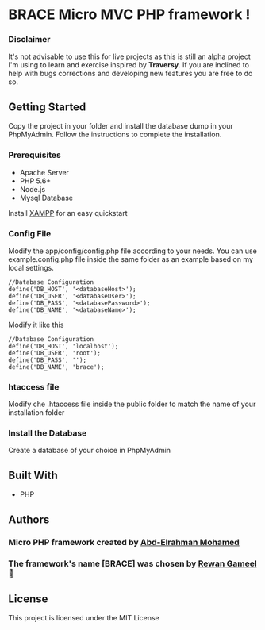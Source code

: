 # BRACE Micro MVC PHP framework !






### Disclaimer

It's not advisable to use this for live projects as this is still an alpha project I'm using to learn and exercise inspired by **Traversy**.
If you are inclined to help with bugs corrections and developing new features you are free to do so.

## Getting Started

Copy the project in your folder and install the database dump in your PhpMyAdmin.
Follow the instructions to complete the installation.

### Prerequisites

* Apache Server
* PHP 5.6+
* Node.js
* Mysql Database


Install [XAMPP](https://www.apachefriends.org/it/index.html) for an easy quickstart


### Config File

Modify the app/config/config.php file according to your needs. You can use example.config.php file inside the same folder as an example based on my local settings.

```
//Database Configuration
define('DB_HOST', '<databaseHost>');
define('DB_USER', '<databaseUser>');
define('DB_PASS', '<databasePassword>');
define('DB_NAME', '<databaseName>');
```

Modify it like this

```
//Database Configuration
define('DB_HOST', 'localhost');
define('DB_USER', 'root');
define('DB_PASS', '');
define('DB_NAME', 'brace');
```

### htaccess file

Modify che .htaccess file inside the public folder to match the name of your installation folder

### Install the Database

Create a database of your choice in PhpMyAdmin 


## Built With

* PHP



## Authors

### Micro PHP framework created by [Abd-Elrahman Mohamed](https://www.linkedin.com/in/rahmanii/) 


### The framework's name [BRACE] was chosen by [ Rewan Gameel ](https://www.linkedin.com/in/rewan-gameel-022459179/) :muscle:


## License

This project is licensed under the MIT License

